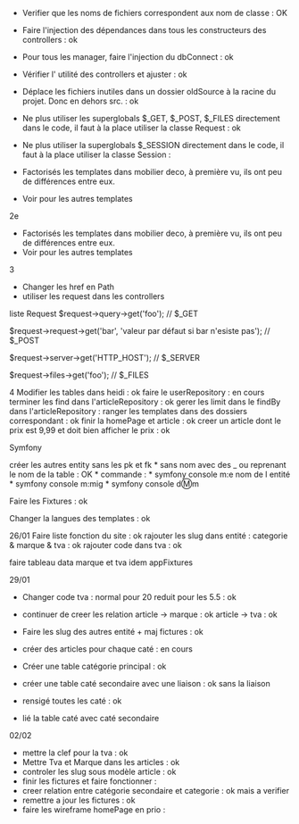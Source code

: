 - Verifier que les noms de fichiers correspondent aux nom de classe : OK
- Faire l'injection des dépendances dans tous les constructeurs des controllers : ok
- Pour tous les manager, faire l'injection du dbConnect : ok
- Vérifier l' utilité des controllers et ajuster : ok

- Déplace les fichiers inutiles dans un dossier oldSource à la racine du projet. Donc en dehors src. : ok
- Ne plus utiliser les superglobals $_GET, $_POST, $_FILES directement dans le code, il faut à la place utiliser la classe Request : ok
- Ne plus utiliser la superglobals $_SESSION directement dans le code, il faut à la place utiliser la classe Session : 
- Factorisés les templates dans mobilier deco, à première vu, ils ont peu de différences entre eux.
- Voir pour les autres templates


2e 

- Factorisés les templates dans mobilier deco, à première vu, ils ont peu de différences entre eux.
- Voir pour les autres templates


3

- Changer les href en Path
- utiliser les request dans les controllers

liste Request
$request->query->get('foo'); // $_GET

$request->request->get('bar', 'valeur par défaut si bar n'esiste pas'); // $_POST

$request->server->get('HTTP_HOST'); // $_SERVER

$request->files->get('foo'); // $_FILES


4
Modifier les tables dans heidi : ok
faire le userRepository : en cours
terminer les find dans l'articleRepository : ok
gerer les limit dans le findBy dans l'articleRepository : 
ranger les templates dans des dossiers correspondant : ok
finir la homePage et article : ok
creer un article dont le prix est 9,99 et doit bien afficher le prix : ok


Symfony

créer les autres entity sans les pk et fk
    * sans nom avec des _ ou reprenant le nom de la table  :  OK
    * commande :
        * symfony console m:e nom de l entité
        * symfony console m:mig
        * symfony console d:m:m 

Faire les Fixtures : ok

Changer la langues des templates : ok


26/01
Faire liste fonction du site : ok
rajouter les slug dans entité : categorie & marque & tva : ok
rajouter code dans tva : ok

faire tableau data marque et tva idem appFixtures


29/01
* Changer code tva : normal pour 20 reduit pour les 5.5 : ok
* continuer de creer les relation article -> marque : ok
                                article -> tva : ok

* Faire les slug des autres entité + maj fictures : ok
* créer des articles pour chaque caté : en cours
* Créer une table catégorie principal : ok
* créer une table caté secondaire avec une liaison : ok sans la liaison
* rensigé toutes les caté : ok 
* lié la table caté avec caté secondaire



02/02
* mettre la clef pour la tva : ok
* Mettre Tva et Marque dans les articles : ok
* controler les slug sous modèle article : ok
* finir les fictures et faire fonctionner : 
* creer relation entre catégorie secondaire et categorie : ok mais a verifier
* remettre a jour les fictures : ok
* faire les wireframe homePage en prio :